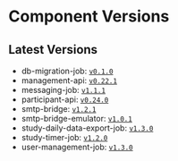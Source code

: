 # Component Versions


## Latest Versions

- db-migration-job: [`v0.1.0`](https://github.com/case-framework/case-backend/releases/tag/db-migration-job@v0.1.0)
- management-api: [`v0.22.1`](https://github.com/case-framework/case-backend/releases/tag/management-api@v0.22.1)
- messaging-job: [`v1.1.1`](https://github.com/case-framework/case-backend/releases/tag/messaging-job@v1.1.1)
- participant-api: [`v0.24.0`](https://github.com/case-framework/case-backend/releases/tag/participant-api@v0.24.0)
- smtp-bridge: [`v1.2.1`](https://github.com/case-framework/case-backend/releases/tag/smtp-bridge@v1.2.1)
- smtp-bridge-emulator: [`v1.0.1`](https://github.com/case-framework/case-backend/releases/tag/smtp-bridge-emulator@v1.0.1)
- study-daily-data-export-job: [`v1.3.0`](https://github.com/case-framework/case-backend/releases/tag/study-daily-data-export-job@v1.3.0)
- study-timer-job: [`v1.2.0`](https://github.com/case-framework/case-backend/releases/tag/study-timer-job@v1.2.0)
- user-management-job: [`v1.3.0`](https://github.com/case-framework/case-backend/releases/tag/user-management-job@v1.3.0)

